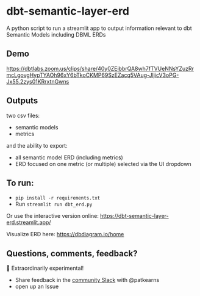 # dbt-semantic-layer-erd
A python script to run a streamlit app to output information relevant to dbt Semantic Models including DBML ERDs


## Demo
https://dbtlabs.zoom.us/clips/share/40y0ZEibbrQA8wh7fTVUeNNsYZuzRrmcLgovgHypTYAOh96xY6bTkoCKMP69SzEZacq5VAug-JljicV3oPG-Jx55.2zys01KRrxtnGwns

## Outputs

two csv files:
- semantic models
- metrics

and the ability to export:
- all semantic model ERD (including metrics)
- ERD focused on one metric (or multiple) selected via the UI dropdown


## To run: 
- `pip install -r requirements.txt`
- Run `streamlit run dbt_erd.py`

Or use the interactive version online: <https://dbt-semantic-layer-erd.streamlit.app/>

Visualize ERD here:
https://dbdiagram.io/home 


## Questions, comments, feedback?
🧪 Extraordinarily experimental! 
- Share feedback in the [community Slack](https://getdbt.com/community) with @patkearns
- open up an Issue
